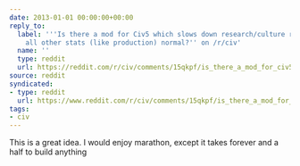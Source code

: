 ```yaml
---
date: 2013-01-01 00:00:00+00:00
reply_to:
  label: '''Is there a mod for Civ5 which slows down research/culture rates, but keeps
    all other stats (like production) normal?'' on /r/civ'
  name: ''
  type: reddit
  url: https://reddit.com/r/civ/comments/15qkpf/is_there_a_mod_for_civ5_which_slows_down/
source: reddit
syndicated:
- type: reddit
  url: https://www.reddit.com/r/civ/comments/15qkpf/is_there_a_mod_for_civ5_which_slows_down/c7p0h07/
tags:
- civ
---
```


This is a great idea. I would enjoy marathon, except it takes forever and a half to build anything